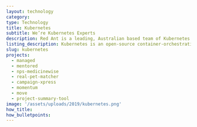 ```yaml
---
layout: technology
category:
type: Technology
title: Kubernetes
subtitle: We’re Kubernetes Experts
description: Red Ant is a leading, Australian based team of Kubernetes Developers. We’ve worked with hundreds of companies and startups to build out their Ruby on Rails apps.
listing_description: Kubernetes is an open-source container-orchestration system for automating application deployment, scaling, and management. It was originally designed by Google and uses a similar approach to group technology into logical units for easy management and discovery. Kubernetes makes it easier and more reliable to manage a <a href="https://www.docker.com">Docker</a> system of containers.
slug: kubernetes
projects:
  - managed
  - mentored
  - nps-medicinewise
  - real-pet-matcher
  - campaign-xpress
  - momentum
  - move
  - project-summary-tool
image: '/assets/uploads/2019/kubernetes.png'
how_title:
how_bulletpoints:
---
```

